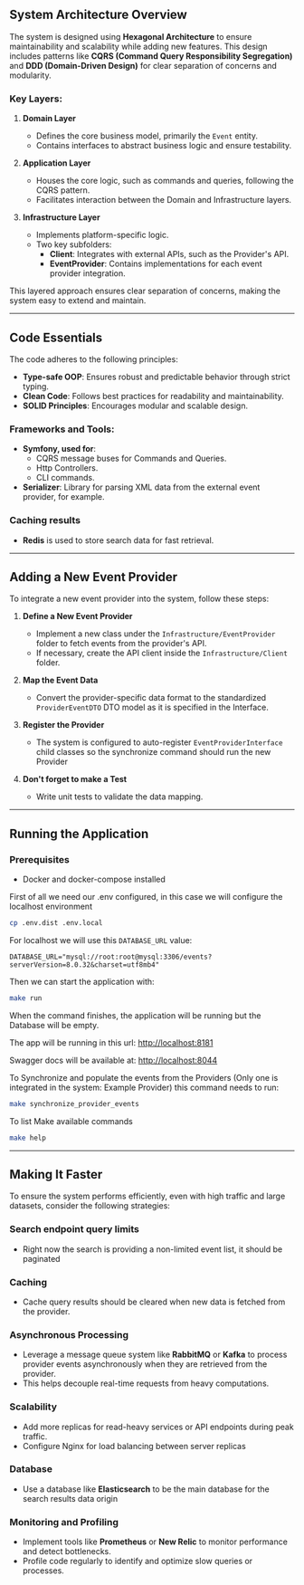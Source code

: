 ## System Architecture Overview
The system is designed using **Hexagonal Architecture** to ensure maintainability and scalability while adding new features. This design includes patterns like **CQRS (Command Query Responsibility Segregation)** and **DDD (Domain-Driven Design)** for clear separation of concerns and modularity.

### Key Layers:
1. **Domain Layer**
    - Defines the core business model, primarily the `Event` entity.
    - Contains interfaces to abstract business logic and ensure testability.

2. **Application Layer**
    - Houses the core logic, such as commands and queries, following the CQRS pattern.
    - Facilitates interaction between the Domain and Infrastructure layers.

3. **Infrastructure Layer**
    - Implements platform-specific logic.
    - Two key subfolders:
        - **Client**: Integrates with external APIs, such as the Provider's API.
        - **EventProvider**: Contains implementations for each event provider integration.

This layered approach ensures clear separation of concerns, making the system easy to extend and maintain.

---

## Code Essentials
The code adheres to the following principles:
- **Type-safe OOP**: Ensures robust and predictable behavior through strict typing.
- **Clean Code**: Follows best practices for readability and maintainability.
- **SOLID Principles**: Encourages modular and scalable design.

### Frameworks and Tools:
- **Symfony, used for**:
    - CQRS message buses for Commands and Queries.
    - Http Controllers.
    - CLI commands.
- **Serializer**: Library for parsing XML data from the external event provider, for example.

### Caching results
- **Redis** is used to store search data for fast retrieval.

---

## Adding a New Event Provider
To integrate a new event provider into the system, follow these steps:

1. **Define a New Event Provider**
    - Implement a new class under the `Infrastructure/EventProvider` folder to fetch events from the provider's API.
    - If necessary, create the API client inside the `Infrastructure/Client` folder.

2. **Map the Event Data**
    - Convert the provider-specific data format to the standardized `ProviderEventDTO` DTO model as it is specified in the Interface.

3. **Register the Provider**
    - The system is configured to auto-register `EventProviderInterface` child classes so the synchronize command should run the new Provider

4. **Don't forget to make a Test**
    - Write unit tests to validate the data mapping.

---

## Running the Application

### Prerequisites
- Docker and docker-compose installed

First of all we need our .env configured, in this case we will configure the localhost environment
```bash
cp .env.dist .env.local
```

For localhost we will use this `DATABASE_URL` value:
```
DATABASE_URL="mysql://root:root@mysql:3306/events?serverVersion=8.0.32&charset=utf8mb4"
```

Then we can start the application with:
```bash
make run
```
When the command finishes, the application will be running but the Database will be empty.

The app will be running in this url: [http://localhost:8181](http://localhost:8181)

Swagger docs will be available at: [http://localhost:8044](http://localhost:8044)

To Synchronize and populate the events from the Providers (Only one is integrated in the system: Example Provider) this command needs to run:
```bash
make synchronize_provider_events
```

To list Make available commands
```bash
make help
```

---

## Making It Faster
To ensure the system performs efficiently, even with high traffic and large datasets, consider the following strategies:

### Search endpoint query limits
- Right now the search is providing a non-limited event list, it should be paginated

### Caching
- Cache query results should be cleared when new data is fetched from the provider.

### Asynchronous Processing
- Leverage a message queue system like **RabbitMQ** or **Kafka** to process provider events asynchronously when they are retrieved from the provider.
- This helps decouple real-time requests from heavy computations.

### Scalability
- Add more replicas for read-heavy services or API endpoints during peak traffic.
- Configure Nginx for load balancing between server replicas

### Database
- Use a database like **Elasticsearch** to be the main database for the search results data origin

### Monitoring and Profiling
- Implement tools like **Prometheus** or **New Relic** to monitor performance and detect bottlenecks.
- Profile code regularly to identify and optimize slow queries or processes.
